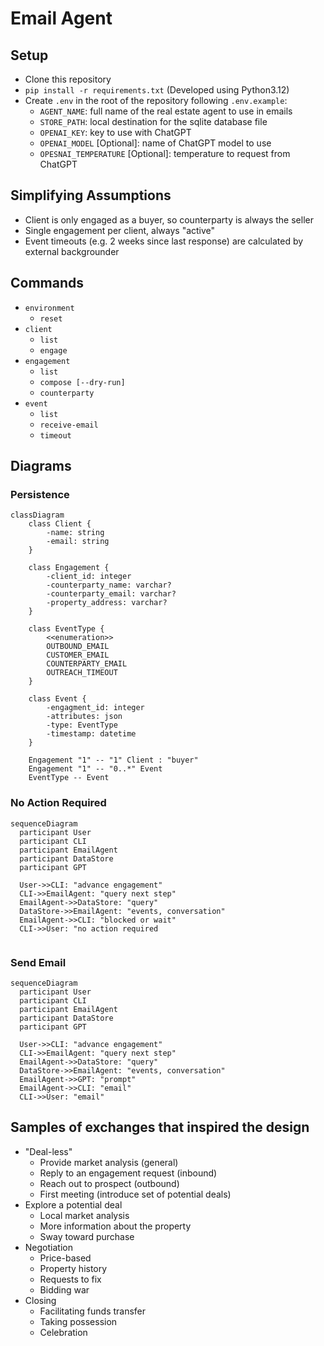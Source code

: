 # Email Agent

## Setup
* Clone this repository
* ```pip install -r requirements.txt``` (Developed using Python3.12)
* Create `.env` in the root of the repository following `.env.example`:
  * `AGENT_NAME`: full name of the real estate agent to use in emails
  * `STORE_PATH`: local destination for the sqlite database file
  * `OPENAI_KEY`: key to use with ChatGPT
  * `OPENAI_MODEL` [Optional]: name of ChatGPT model to use
  * `OPESNAI_TEMPERATURE` [Optional]: temperature to request from ChatGPT

## Simplifying Assumptions
* Client is only engaged as a buyer, so counterparty is always the seller
* Single engagement per client, always "active"
* Event timeouts (e.g. 2 weeks since last response) are calculated by external backgrounder

## Commands
* `environment`
  * `reset`
* `client`
  * `list`
  * `engage`
* `engagement`
  * `list`
  * `compose [--dry-run]`
  * `counterparty`
* `event`
  * `list`
  * `receive-email`
  * `timeout`

## Diagrams
### Persistence
```mermaid
classDiagram
    class Client {
        -name: string
        -email: string
    }
        
    class Engagement {
        -client_id: integer
        -counterparty_name: varchar?
        -counterparty_email: varchar?
        -property_address: varchar?
    }
    
    class EventType {
        <<enumeration>>
        OUTBOUND_EMAIL
        CUSTOMER_EMAIL
        COUNTERPARTY_EMAIL
        OUTREACH_TIMEOUT
    }
    
    class Event {
        -engagment_id: integer
        -attributes: json
        -type: EventType
        -timestamp: datetime
    }

    Engagement "1" -- "1" Client : "buyer"
    Engagement "1" -- "0..*" Event 
    EventType -- Event
```

### No Action Required
```mermaid
sequenceDiagram
  participant User
  participant CLI
  participant EmailAgent
  participant DataStore
  participant GPT

  User->>CLI: "advance engagement"
  CLI->>EmailAgent: "query next step"
  EmailAgent->>DataStore: "query"
  DataStore->>EmailAgent: "events, conversation"
  EmailAgent->>CLI: "blocked or wait"
  CLI->>User: "no action required      
  
```

### Send Email
```mermaid
sequenceDiagram 
  participant User
  participant CLI
  participant EmailAgent
  participant DataStore
  participant GPT

  User->>CLI: "advance engagement"
  CLI->>EmailAgent: "query next step"
  EmailAgent->>DataStore: "query"
  DataStore->>EmailAgent: "events, conversation"
  EmailAgent->>GPT: "prompt"
  EmailAgent->>CLI: "email"
  CLI->>User: "email"

```

## Samples of exchanges that inspired the design
* "Deal-less"
  * Provide market analysis (general)
  * Reply to an engagement request (inbound)
  * Reach out to prospect (outbound)
  * First meeting (introduce set of potential deals)
* Explore a potential deal
  * Local market analysis
  * More information about the property
  * Sway toward purchase
* Negotiation
  * Price-based
  * Property history
  * Requests to fix
  * Bidding war
* Closing
  * Facilitating funds transfer
  * Taking possession
  * Celebration